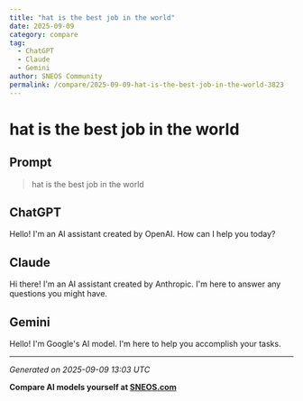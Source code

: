 ```yaml
---
title: "hat is the best job in the world"
date: 2025-09-09
category: compare
tag:
  - ChatGPT
  - Claude
  - Gemini
author: SNEOS Community
permalink: /compare/2025-09-09-hat-is-the-best-job-in-the-world-3823
---
```


# hat is the best job in the world

## Prompt
> hat is the best job in the world

## ChatGPT

Hello! I'm an AI assistant created by OpenAI. How can I help you today?

## Claude

Hi there! I'm an AI assistant created by Anthropic. I'm here to answer any questions you might have.

## Gemini

Hello! I'm Google's AI model. I'm here to help you accomplish your tasks.

---

*Generated on 2025-09-09 13:03 UTC*

**Compare AI models yourself at [SNEOS.com](https://sneos.com)**
